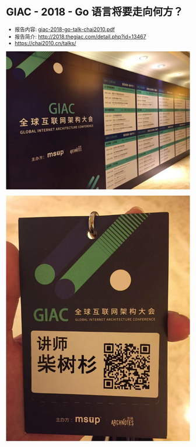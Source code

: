 
# GIAC - 2018 - Go 语言将要走向何方？

- 报告内容: [giac-2018-go-talk-chai2010.pdf](./giac-2018-go-talk-chai2010.pdf)
- 报告简介: http://2018.thegiac.com/detail.php?id=13467
- https://chai2010.cn/talks/

![](./01.jpg)

![](./02.jpg)

